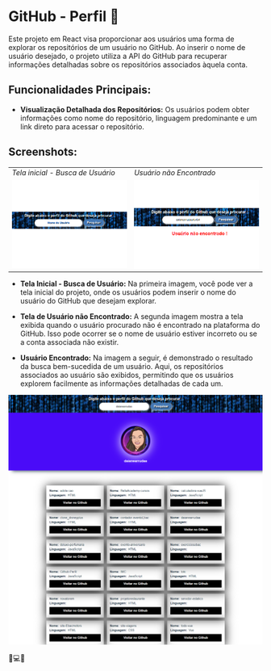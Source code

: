 # GitHub - Perfil 🚀

Este projeto em React visa proporcionar aos usuários uma forma de explorar os repositórios de um usuário no GitHub. Ao inserir o nome de usuário desejado, o projeto utiliza a API do GitHub para recuperar informações detalhadas sobre os repositórios associados àquela conta.

## Funcionalidades Principais:

- **Visualização Detalhada dos Repositórios:** Os usuários podem obter informações como nome do repositório, linguagem predominante e um link direto para acessar o repositório.

## Screenshots:

<table>
  
 <tr>
    <td><em>Tela inicial - Busca de Usuário</em></td>
    <td><em>Usuário não Encontrado</em></td>
  </tr>

  <tr>
    <td><img src="vite-project/src/image/print1.png" alt="Tela inicial - Busca de Usuário"></td>
    <td><img src="vite-project/src/image/print3.png" alt="Tela de Usuário não Encontrado"></td>
  </tr>
 
</table>

- **Tela Inicial - Busca de Usuário:** Na primeira imagem, você pode ver a tela inicial do projeto, onde os usuários podem inserir o nome do usuário do GitHub que desejam explorar.

- **Tela de Usuário não Encontrado:** A segunda imagem mostra a tela exibida quando o usuário procurado não é encontrado na plataforma do GitHub. Isso pode ocorrer se o nome de usuário estiver incorreto ou se a conta associada não existir.

- **Usuário Encontrado:** Na imagem a seguir, é demonstrado o resultado da busca bem-sucedida de um usuário. Aqui, os repositórios associados ao usuário são exibidos, permitindo que os usuários explorem facilmente as informações detalhadas de cada um.

![Usuário Encontrado](vite-project/src/image/print2.png)





📂💻✨

